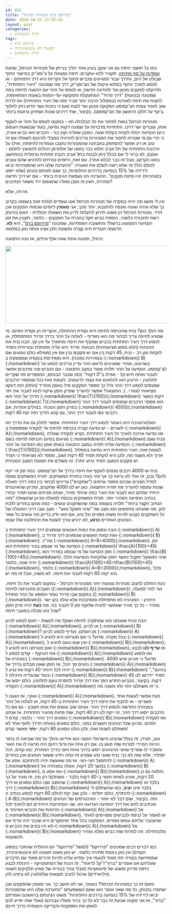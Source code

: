 ```yaml
---
id: 812
title: "פרדוקס ברס ומנהרות הכרמל"
date: 2010-10-23 22:55:43
layout: post
categories: 
  - תורת המשחקים
tags: 
  - פרדוקס ברס
  - תוצאות לא אינטואיטיביות
  - תורת המשחקים
---
```

כמו כל תושבי חיפה גם אני עוקב בעיון אחר הליך בנייתן של מנהרות הכרמל, שכעת <a href="http://www.haaretz.co.il/hasite/spages/1194665.html">עומדות על סף פתיחה</a>. תקציר ללא-עוקבים: חיפה נמצאת על צ'ופצ'יק במישור החוף שבולט אל הים, והדרך עבור המגיעים מכביש החוף אל הקריות היא דרך חתחתים - או לנסוע לאורך החוף במלוא עיקולו של הצ'ופצ'יק, דרך מה שמכונה "העיר התחתית", ולהיקלע לפקקים מכאן ועד להודעה חדשה; או לטפס על ההר עם ההגעה לחיפה במה שמכונה (בטעות) "דרך פרויד" המתעקלת והפקוקה-עד-המוות בשעות המתאימות, לחצות את חיפה לאורכה (במסלול הרבה יותר סביר מזה של העיר התחתית) ואז לרדת שוב לאזור צומת הצ'קפוסט הפקוקה מכאן ועד לנצח (אם כי בזכות גשר חדש ניתן לחלוף ביעף על חלקו הראשון של הצ'קפוסט). בקיצור, שתי דרכים שונות ושתיהן גרועות ביותר.

מנהרות הכרמל באות לפתור את כל הבלבלה הזו - במקום לטפס על ההר או לעקוף אותו, עוברים ישר דרכו. התחזיות מדברות על שמונה דקות נסיעה, בעוד שבשעות העומס כיום הנסיעה יכולה לקחת בקלות שעה. כמובן שאליה וקוץ בה - הכביש הוא כביש אגרה, כי הרי גם מי שטרחו לחפור את המנהרות צריכים להרוויח (ומבלי להיכנס לשאלה אם זה טוב או רע אפשר להסתפק באבחנה שהמנהרות נחצבו ועומדות להיפתח, ואילו על הרכבת התחתית של תל אביב חלמו כבר בזמנו של אלתרמן ויכולים להמשיך לחלום - אמנם, לא ברור לי אם בכלל ניתן לבנות בתל אביב רכבת תחתית נורמלית בהתחשב בסוג הקרקע, אבל זה כבר לבלוג אחר). עם זאת, היזמים טורחים להדגיש שהם טובים לכולם כולל מי שלא רוצה לשלם את האגרה: "ההערכה שלנו היא שהמנהרות יביאו לירידה של 15% בנסיעה בדרכים החלופיות, כך שגם לאותם נהגים (שלא ייסעו במנהרות) יהיו פחות פקקים". ההערכה הזו נשמעת הגיונית ביותר - אם יש דרך חדשה ומהירה, האין זה מובן מאליו שהעומס ירד משאר הנתיבים?

אז זהו, שלא.

אין לי מושג מה יהיה במקרה של מנהרות הכרמל ואנו עומדים לגלות זאת בעצמנו בקרוב כך שלא אהיה שוטה ואנסה להתנבא; יותר מכך, אני <strong>מאמין</strong> ליזמים שכמות הפקקים אכן תרד. מנהרות הכרמל הן פשוט תירוץ להעלות לדיון את השאלה הכללית - האם בהינתן רשת תחבורה כלשהי, הוספת כביש תקל בהכרח על הפקקים - כלומר, תקטין את זמן הנסיעה הממוצע ברשת? והתשובה המפתיעה, שמכונה "<a href="http://he.wikipedia.org/wiki/%D7%A4%D7%A8%D7%93%D7%95%D7%A7%D7%A1_%D7%91%D7%A8%D7%A1">פרדוקס ברס</a>", היא <strong>לא.</strong> הדוגמה הנגדית היא קצרה ופשוטה ולכן אציג אותה כאן במלואה.

כרגיל, תמונה אחת שווה אלף מילים, אז הנה התמונה:

<strong><a href="http://www.gadial.net/wp-content/uploads/2010/10/BraessParadoxRoadsExample.png"><img class="alignnone size-full wp-image-813" title="BraessParadoxRoadsExample" alt="" src="http://www.gadial.net/wp-content/uploads/2010/10/BraessParadoxRoadsExample.png" width="556" height="242" /></a>
</strong>

מה הולך כאן? נניח שהכניסה לחיפה היא נקודת ההתחלה, והקריות הן נקודת הסיום. מי שמגיע לחיפה צריך לבחור מה הוא מעדיף - לעלות על ההר בדרך פרויד המתפתלת, או לנסוע דרך העיר התחתית בכביש שמקיף את חיפה ומתארך עד אין קץ. הבה נניח את ההנחות (הלא ממש מציאותיות) הבאות: פרויד היא עליה מפותלת ובעייתית ותמיד לוקחת זמן רב - נניח, 45 דקות בין אם יש פקקים ובין אם אין (ממילא כולם נוסעים שם במהירות נמוכה). היא מסתיימת בנקודה שמסומנת ב-{::nomarkdown}\( B\){:/nomarkdown} בשרטוט, ואחרי שמגיעים לראש ההר עדיין צריכים לנסוע עד לצ'קפוסט. הנסיעה על ההר תלויה מאוד במצב התנועה - אם הכביש פנוי מרכבים אפשר לעבור אותה חיש קל - אפילו ב"0 דקות" (כמו שכבר הבנתם, המספרים פה שקריים לחלוטין - הרעיון הוא להתאים את עצמי לדוגמה). לעומת זאת ככל שמספר הרכבים שמנסים לנסוע דרך ההר גדל כך מספר הפקקים גדל באופן מחריד (החלק הזה דווקא מציאותי לגמרי...). התוצאה? אפשר להעריך שפרק הזמן שיקח לנהג לעבור את יתר הדרך על ההר הוא {::nomarkdown}\( \frac{T}{100}\){:/nomarkdown} דקות כאשר {::nomarkdown}\( T\){:/nomarkdown} הוא מספר הרכבים שמנסים לעבור דרך ההר בפרק הזמן הנוכחי. במילים אחרות, אם {::nomarkdown}\( 4500\){:/nomarkdown} רכבים ינסו לעבור דרך ההר, גם קטע הדרך הזה יקח 45 דקות.

האלטרנטיבה היא כאמור לנסוע דרך העיר התחתית. אפשר לחלק גם את הדרך הזו לשניים - יש נסיעה קצרה בכניסה לחיפה עד לנקודה שמסומנת ב-{::nomarkdown}\( A\){:/nomarkdown}, ואז נסיעה ארוכה לאורך כל העיר התחתית. נקרא לנקודה שאליה מגיעים בסיום הכניסה לחיפה בשם {::nomarkdown}\( A\){:/nomarkdown} ונניח שגם הנסיעה אליה תלויה במצב התנועה באותו אופן כמו הנסיעה על ההר: {::nomarkdown}\( \frac{T}{100}\){:/nomarkdown}. לעומת זאת, העיר התחתית היא נסיעה במסלול ארוך ולא משנה מה, ולכן היא לוקחת תמיד 45 דקות (שוב, מספר לא מציאותי כי תמיד יש פקקים והמצב תמיד גרוע יותר). זה משלים את תמונת המצב הנוכחית.

נניח ש-4000 רכבים מנסים לעקוף את חיפה בדרך אל הצ'קפוסט. כמה זמן זה ייקח להם? ובכן, זה אולי לא נראה כך אך זוהי בעיה בתורת המשחקים. תורת המשחקים מנסה למדל מצבים שבהם מספר גורמים ("שחקנים") צריכים לבחור בין כמה דרכי פעולה שונות ומנסה להעריך מה תהיה התוצאה. כאן יש לנו 4000 שחקנים, ומכיוון שהאינטרס היחיד שלהם הוא לעבור את העיר כמה שיותר מהיר, אנחנו מניחים שהם תמיד יבחרו בנתיב הנסיעה המהיר יותר. תורת המשחקים נכנסת לפעולה מכיוון שהשאלה "מהו הנתיב הקצר ביותר" תלויה בעצמה במה שהשחקנים עושים - כמה מהם בוחרים ללכת לאן. מה שאנחנו מחפשים הוא מצב של "שיווי משקל נאש" - מצב שבו דרכי הפעולה של כל השחקנים נקבעו להיות משהו מסויים וכל נהג, אם הוא יודע בדיוק מה עושים כל שאר הנהגים האחרים <strong>כרגע</strong>, לא ירגיש צורך לשנות את ההחלטה שלו עצמו.

הבה ונסמן את כמות האנשים שנוסעים דרך העיר התחתית ב-{::nomarkdown}\( A\){:/nomarkdown}, ואת כמות האנשים שנוסעים דרך פרויד ב-{::nomarkdown}\( B\){:/nomarkdown}. סה"כ {::nomarkdown}\( A+B=4000\){:/nomarkdown}. זמן הנסיעה של מי שנוסע בעיר התחתית הוא {::nomarkdown}\( \frac{A}{100}+45\){:/nomarkdown}, וזמן הנסיעה של מי שנוסע בפרויד הוא {::nomarkdown}\( \frac{B}{100}+45\){:/nomarkdown}. שיווי המשקל יתקבל כאשר הזמן שלוקחות הנסיעות הללו יהיה שווה, כלומר {::nomarkdown}\( \frac{A}{100}+45=\frac{B}{100}+45\){:/nomarkdown}, כלומר {::nomarkdown}\( A=B=2000\){:/nomarkdown}, ולכל נהג יקחו 65 דקות לעבור את חיפה. לא משהו, אבל זה מה יש.

כעת הוחלט לחצוב מנהרות צנועות יותר ממנהרות הכרמל - במקום לעבור את כל חיפה, חוצבים מהכניסה לחיפה ({::nomarkdown}\( A\){:/nomarkdown}) ועד להר למעלה, במקום שבו פרויד נגמר והמסע על ההר מתחיל ({::nomarkdown}\( B\){:/nomarkdown}). היתרון - המנהרה לא מתפתלת ומסתבכת אלא עולה בקו ישר ומהיר - כל כך מהיר שאפשר להניח שלוקח זמן 0 לעבור בה. מה <strong>כעת</strong> יהיה פרק הזמן שכל נהג מבלה במעבר חיפה?

הבה ונניח שאנחנו נהג שמתקרב לחיפה ושוקל מה לעשות - האם לנסוע לכיוון {::nomarkdown}\( A\){:/nomarkdown}, או לכיוון {::nomarkdown}\( B\){:/nomarkdown}? מן הסתם, נעדיף לנסוע לכיוון {::nomarkdown}\( A\){:/nomarkdown} בכל מקרה. מדוע? כי אם מטרתנו היא להגיע ל-{::nomarkdown}\( A\){:/nomarkdown}, אין שום טעם להגיע ל-{::nomarkdown}\( B\){:/nomarkdown}; ואם מטרתנו היא להגיע ל-{::nomarkdown}\( B\){:/nomarkdown}, אז <strong>עדיף לנו</strong> לבצע את העיקוף - קודם לנסוע ל-{::nomarkdown}\( A\){:/nomarkdown} ואז לנסוע במנהרה אל {::nomarkdown}\( B\){:/nomarkdown}. מדוע? כי מכיוון שיש 4000 נהגים סך הכל, אז הזמן שאנו מבלים בדרך אל {::nomarkdown}\( A\){:/nomarkdown} יהיה לכל היותר 40 דקות ואז נגיע ל-{::nomarkdown}\( B\){:/nomarkdown} "בחינם", בעוד שבעלייה הרגילה ל-{::nomarkdown}\( B\){:/nomarkdown} תמיד יידרשו לנו 45 דקות. בקיצור, הכביש החדש הפך את דרך פרויד לחסרת טעם לחלוטין. כולם ייסעו אל הנקודה {::nomarkdown}\( A\){:/nomarkdown} כי זה משתלם יותר ולא משנה מה.

אוקיי, אז הגענו ל-{::nomarkdown}\( A\){:/nomarkdown}. כעת אפשר לעשות אחד משניים - או להקיף את חיפה דרך העיר התחתית ב-45 דקות, או לעלות אל ההר במנהרה החדשה ולנסוע דרך ההר. אנחנו שוב עושים את אותו חשבון - גם אם כל הרכבים ייסעו דרך ההר, זה ייקח לנו רק 40 דקות, שזה פחות מהעיר התחתית. אז אנחנו נוסעים דרך ההר - כלומר, קודם ל-{::nomarkdown}\( B\){:/nomarkdown} ואז לנקודת הסיום. מכיוון שכל הנהגים חושבים כמוני, כולם נוסעים באותה הדרך ולאף אחד לא משתלם לשנות זאת; ולכן כולנו נוסעים 80 דקות. <strong>יותר</strong> מאשר קודם!

טוב, תגידו, זה בגלל שהנהג הישראלי המצוי הוא אידיוט והולך על מה שנראה לו בתור הרווח המיידי למרות שזה פוגע בו. אם רק איזה אח גדול רחום היה מראה לו את האור ומסביר לו שעדיף שחצי מהנהגים ייסעו בדרך אחת וחצי בדרך האחרת, כמו קודם, הכל יסתדר. אלא שזה לא כך: נניח שאני נהג שמגיע זה עתה ויודע ששאר הנהגים אכן בוחרים להתפצל חצי-חצי. אז מה שאעשה יהיה להתחכם: אסע אל {::nomarkdown}\( A\){:/nomarkdown} במשך 20 דקות, אעלה במנהרה אל {::nomarkdown}\( B\){:/nomarkdown}, ואז אסע מ-{::nomarkdown}\( B\){:/nomarkdown} והלאה גם כן 20 דקות, ואגיע למחוז חפצי ב-40 דקות בלבד - משתלם! רק מה, זה מעיד על כך שהמצב שבו כולם נוסעים או דרך {::nomarkdown}\( A\){:/nomarkdown} בלבד או דרך {::nomarkdown}\( B\){:/nomarkdown} בלבד אינו <strong>יציב</strong>; כמו שהשתלם לי להחליף, כולם יחליפו - ולכן שוב יקח לכולנו 80 דקות לנסוע בנתיב ה-{::nomarkdown}\( A-B\){:/nomarkdown} הזה. בקיצור, שום דבר לא יעזור - האינטרסים של הנהגים מכתיבים להם את דרך הנסיעה הגרועה הזו. שני הפתרונות היחידים הם להעיף לכל הרוחות את הכביש המיותר מ-{::nomarkdown}\( A\){:/nomarkdown} אל {::nomarkdown}\( B\){:/nomarkdown}, או לאסור על כניסה לכבישים מסויימים לאחר שהצטבר עליהם עומס מסויים. המסקנה בכל אחד מהמקרים היא שכבר היה עדיף אם לא היו בונים את הכביש מ-{::nomarkdown}\( A\){:/nomarkdown} אל {::nomarkdown}\( B\){:/nomarkdown} מלכתחילה. וזה למרות שזה כביש נפלא ומהיר לכשעצמו.

כמו דברים רבים שמכונים "פרדוקס" (למשל "פרדוקס" יום ההולדת שהוזכר בפוסט הקודם) אין כאן באמת סתירה כלשהי. יש כאן פשוט תוצאה לא אינטואיטיבית, שממחישה בצורה יפה מאוד לטעמי איך ומדוע עלינו להיות זהירים מאוד עם הדברים שעליהם אנו אומרים "ברור"ו"קל לראות". זה הכוח של המתמטיקה - היכולת לבצע ניתוח מדויק ופשוט של סיטואציות (מבלי צורך בבנייה של מאיץ חלקיקים השווה מיליארדים) שיכול להניב תוצאות שלחלוטין לא ציפינו להן.

והאם זה כך במנהרות הכרמל? כאמור, אני לא חושב כך. אני מאמין שהפקקים אכן ישתפרו בזכותן; כל מה שאני אומר הוא שאם כששמעתם "ההערכה שלנו היא שהמנהרות יביאו לירידה של 15% בנסיעה בדרכים החלופיות" פשוט הנהנתם בראשכם ואמרתם "ברור", אז אני מקווה שכעת זה כבר לא כל כך ברור מאליו עבורכם (ואולי שזה יסייע לכם לאמץ את הספקנות והבדיקה העצמית כדרך חיים).
